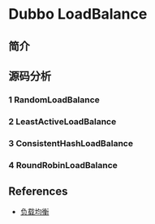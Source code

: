 # Dubbo LoadBalance

## 简介


## 源码分析


### 1 RandomLoadBalance


### 2 LeastActiveLoadBalance


### 3 ConsistentHashLoadBalance


### 4 RoundRobinLoadBalance


## References
- [负载均衡](http://dubbo.apache.org/zh-cn/docs/source_code_guide/loadbalance.html)